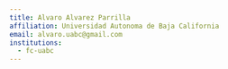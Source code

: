 ```yaml
---
title: Alvaro Alvarez Parrilla
affiliation: Universidad Autonoma de Baja California
email: alvaro.uabc@gmail.com
institutions:
  - fc-uabc
---
```

